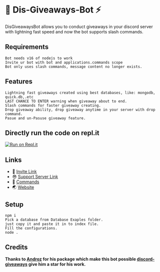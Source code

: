 # 🎁 Dis-Giveaways-Bot ⚡
DisGiveawaysBot allows you to conduct giveaways in your discord server with lightning fast speed and now the bot supports slash commands.

## Requirements
`Bot needs v16 of nodejs to work`</br>
`Invite ur bot with bot and applications.commands scope`</br>
`Bot only uses slash commands, message content no longer exists.`

## Features
`Lightning fast giveaways created using best databases, like: mongodb, quick.db,.etc`</br>
`LAST CHANCE TO ENTER warning when giveaway about to end.`</br>
`Slash commands for faster giveaway creating.`</br>
`Drop giveaway ability, drop giveaway anytime in your server with drop command.`</br>
`Pasue and un-Pasuse giveaway feature.`

## Directly run the code on repl.it
[![Run on Repl.it](https://repl.it/badge/github/Zaid-maker/dis-giveaway-bot)](https://repl.it/github/Zaid-maker/dis-giveaway-bot)

## Links
- 🔗 [Invite Link](https://discord.com/api/oauth2/authorize?client_id=854736126229086218&permissions=8&scope=bot)
- 😎 [Support Server Link](https://discord.gg/teSVjNq6fd)
- 📃 [Commands](https://github.com/Zaid-maker/dis-giveaway-bot/blob/master/AVAILABLE_COMMANDS.md)
- 🌏 [Website](https://zaid-maker.github.io/givesawaysbot.github.io)

## Setup
`npm i`</br>
`Pick a database from Database Exaples folder.`</br>
`just copy it and paste it in to index file.`</br>
`Fill the configurations.`</br>
`node .`

## Credits
**Thanks to [Androz](https://github.com/Androz2091) for his package which make this bot possible [discord-giveaways](https://www.npmjs.com/package/discord-giveaways) give him a star for his work.**
